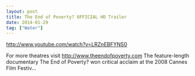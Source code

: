 ```yaml
---
layout: post
title: The End of Poverty? OFFICIAL HD Trailer
date: 2014-01-29
tag: ["Water"]
---
```


http://www.youtube.com/watch?v=LRZnEBFYNS0  

For more theatres visit http://www.theendofpoverty.com The feature-length documentary The End of Poverty? won critical acclaim at the 2008 Cannes Film Festiv...